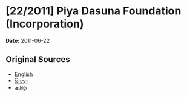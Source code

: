 # [22/2011] Piya Dasuna Foundation (Incorporation)

**Date:** 2011-06-22

## Original Sources

- [English](https://documents.gov.lk/view/bills/2011/6/22-2011_E.pdf)
- [සිංහල](https://documents.gov.lk/view/bills/2011/6/22-2011_S.pdf)
- [தமிழ்](https://documents.gov.lk/view/bills/2011/6/22-2011_T.pdf)
